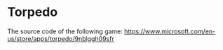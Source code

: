# Torpedo

The source code of the following game: https://www.microsoft.com/en-us/store/apps/torpedo/9nblggh09sfr
